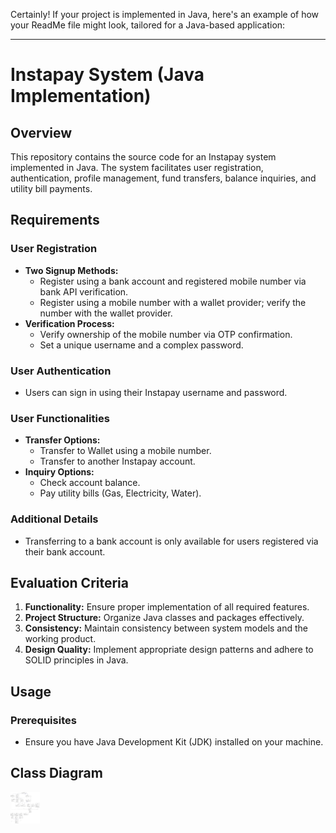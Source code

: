 Certainly! If your project is implemented in Java, here's an example of how your ReadMe file might look, tailored for a Java-based application:

---

# Instapay System (Java Implementation)

## Overview

This repository contains the source code for an Instapay system implemented in Java. The system facilitates user registration, authentication, profile management, fund transfers, balance inquiries, and utility bill payments.



## Requirements

### User Registration
- **Two Signup Methods:**
  - Register using a bank account and registered mobile number via bank API verification.
  - Register using a mobile number with a wallet provider; verify the number with the wallet provider.
- **Verification Process:**
  - Verify ownership of the mobile number via OTP confirmation.
  - Set a unique username and a complex password.

### User Authentication
- Users can sign in using their Instapay username and password.

### User Functionalities
- **Transfer Options:**
  - Transfer to Wallet using a mobile number.
  - Transfer to another Instapay account.
- **Inquiry Options:**
  - Check account balance.
  - Pay utility bills (Gas, Electricity, Water).

### Additional Details
- Transferring to a bank account is only available for users registered via their bank account.

## Evaluation Criteria

1. **Functionality:** Ensure proper implementation of all required features.
2. **Project Structure:** Organize Java classes and packages effectively.
3. **Consistency:** Maintain consistency between system models and the working product.
4. **Design Quality:** Implement appropriate design patterns and adhere to SOLID principles in Java.

## Usage

### Prerequisites

- Ensure you have Java Development Kit (JDK) installed on your machine.


## Class Diagram
<img height="50" src="./Class Diagram.jpg">&nbsp;&nbsp;&nbsp;&nbsp;
